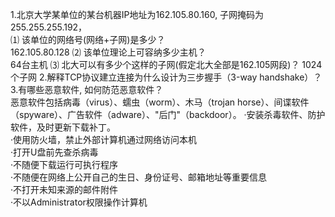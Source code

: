1.北京大学某单位的某台机器IP地址为162.105.80.160, 子网掩码为255.255.255.192，    
⑴ 该单位的网络号(网络+子网)是多少？    
162.105.80.128
⑵ 该单位理论上可容纳多少主机？    
64台主机
⑶ 北大可以有多少个这样的子网(假定北大全部是162.105网段)？
1024个子网
2.解释TCP协议建立连接为什么设计为三步握手（3-way handshake）？    
3.有哪些恶意软件, 如何防范恶意软件？    
恶意软件包括病毒（virus）、蠕虫（worm）、木马（trojan horse）、间谍软件（spyware）、广告软件（adware）、"后门"（backdoor）。
·安装杀毒软件、防护软件，及时更新下载补丁。    
·使用防火墙，禁止外部计算机通过网络访问本机    
·打开U盘前先查杀病毒    
·不随便下载运行可执行程序    
·不随便在网络上公开自己的生日、身份证号、邮箱地址等重要信息    
·不打开未知来源的邮件附件    
·不以Administrator权限操作计算机    
